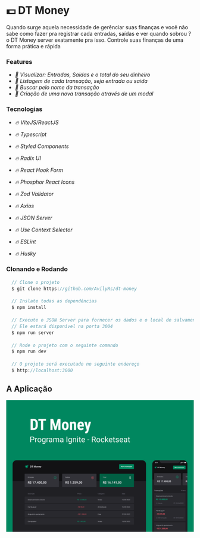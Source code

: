 # :dollar: DT Money

Quando surge aquela necessidade de gerênciar suas finanças e você não sabe como fazer pra registrar cada entradas, saídas e ver quando sobrou ? o DT Money server exatamente pra isso. Controle suas finanças de uma forma prática e rápida

### Features

- *:pencil: Visualizar: Entradas, Saidas e o total do seu dinheiro*
- *:pencil: Listagem de cada transação, seja entrada ou saida*
- *:pencil: Buscar pelo nome da transação*
- *:pencil: Criação de uma nova transação através de um modal*

### Tecnologias

- *:fire: ViteJS/ReactJS*
- *:fire: Typescript*
- *:fire: Styled Components*
- *:fire: Radix UI*
- *:fire: React Hook Form*
- *:fire: Phosphor React Icons*
- *:fire: Zod Validator*
- *:fire: Axios*
- *:fire: JSON Server*
- *:fire: Use Context Selector*

- *:fire: ESLint*
- *:fire: Husky*

### Clonando e Rodando
```javascript
  // Clone o projeto
  $ git clone https://github.com/AvilyRs/dt-money

  // Inslate todas as dependências
  $ npm install

  // Execute o JSON Server para fornecer os dados e o local de salvamento
  // Ele estará disponível na porta 3004
  $ npm run server

  // Rode o projeto com o seguinte comando
  $ npm run dev

  // O projeto será executado no seguinte endereço
  $ http://localhost:3000
```

## A Aplicação

![cover](https://github.com/AvilyRs/avilyrs/blob/master/projects-images/dt-money/cover.png?raw=true)

